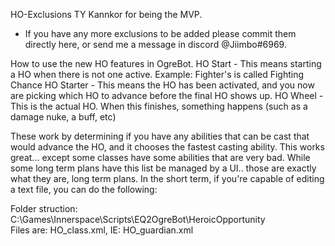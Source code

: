HO-Exclusions
TY Kannkor for being the MVP.
- If you have any more exclusions to be added please commit them directly here, or send me a message in discord @Jiimbo#6969.


How to use the new HO features in OgreBot.
HO Start - This means starting a HO when there is not one active. Example: Fighter's is called Fighting Chance
HO Starter - This means the HO has been activated, and you now are picking which HO to advance before the final HO shows up.
HO Wheel - This is the actual HO. When this finishes, something happens (such as a damage nuke, a buff, etc)

These work by determining if you have any abilities that can be cast that would advance the HO, and it chooses the fastest casting ability.
This works great... except some classes have some abilities that are very bad.
While some long term plans have this list be managed by a UI.. those are exactly what they are, long term plans. In the  short term, if you're capable of editing a text file, you can do the following:


Folder struction: C:\Games\Innerspace\Scripts\EQ2OgreBot\HeroicOpportunity\
Files are: HO_class.xml, IE: HO_guardian.xml


<?xml version='1.0' encoding='UTF-8'?>
<!-- Generated by LavishSettings v2 -->
<InnerSpaceSettings>
    <Set Name="Disabled">
        <Setting Name="Overpower"></Setting>
    </Set>
</InnerSpaceSettings>
